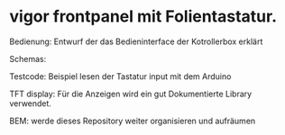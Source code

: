 # vigor frontpanel mit Folientastatur.

Bedienung:  Entwurf der das Bedieninterface der Kotrollerbox erklärt

Schemas:  

Testcode:     Beispiel lesen der Tastatur input mit dem Arduino

TFT display:  Für die Anzeigen wird ein gut Dokumentierte Library verwendet.


BEM: werde dieses Repository weiter organisieren und aufräumen 

